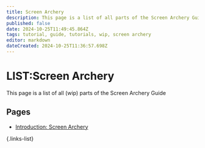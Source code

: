 ```yaml
---
title: Screen Archery
description: This page is a list of all parts of the Screen Archery Guide (wip)
published: false
date: 2024-10-25T11:49:45.864Z
tags: tutorial, guide, tutorials, wip, screen archery
editor: markdown
dateCreated: 2024-10-25T11:36:57.698Z
---
```


# LIST:Screen Archery
This page is a list of all (wip) parts of the Screen Archery Guide
## Pages

- [Introduction: Screen Archery](/Tutorials/Screen-Archery)

{.links-list} 